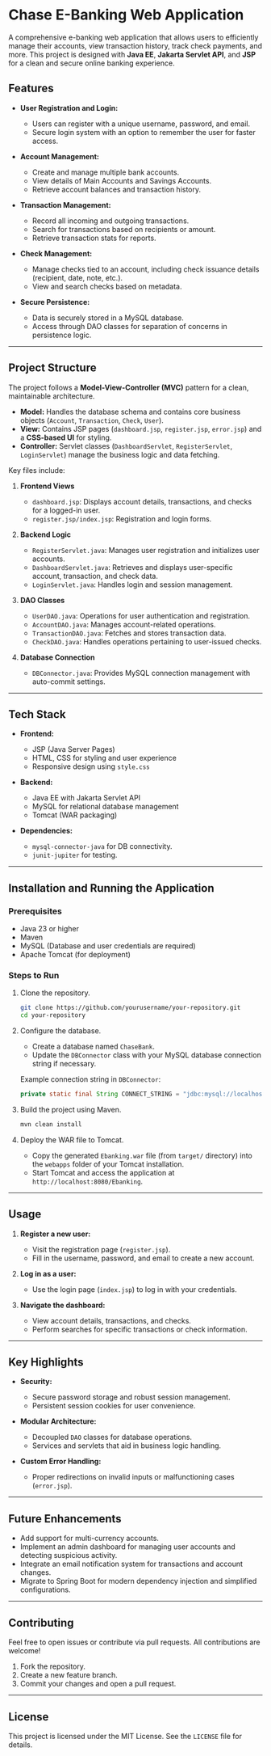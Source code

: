 # Chase E-Banking Web Application

A comprehensive e-banking web application that allows users to efficiently manage their accounts, view transaction history, track check payments, and more. This project is designed with **Java EE**, **Jakarta Servlet API**, and **JSP** for a clean and secure online banking experience.

## Features

- **User Registration and Login:**
  - Users can register with a unique username, password, and email.
  - Secure login system with an option to remember the user for faster access.

- **Account Management:**
  - Create and manage multiple bank accounts.
  - View details of Main Accounts and Savings Accounts.
  - Retrieve account balances and transaction history.

- **Transaction Management:**
  - Record all incoming and outgoing transactions.
  - Search for transactions based on recipients or amount.
  - Retrieve transaction stats for reports.

- **Check Management:**
  - Manage checks tied to an account, including check issuance details (recipient, date, note, etc.).
  - View and search checks based on metadata.

- **Secure Persistence:**
  - Data is securely stored in a MySQL database.
  - Access through DAO classes for separation of concerns in persistence logic.

---

## Project Structure

The project follows a **Model-View-Controller (MVC)** pattern for a clean, maintainable architecture.

- **Model:** Handles the database schema and contains core business objects (`Account`, `Transaction`, `Check`, `User`).
- **View:** Contains JSP pages (`dashboard.jsp`, `register.jsp`, `error.jsp`) and a **CSS-based UI** for styling.
- **Controller:** Servlet classes (`DashboardServlet`, `RegisterServlet`, `LoginServlet`) manage the business logic and data fetching.

Key files include:

1. **Frontend Views**
   - `dashboard.jsp`: Displays account details, transactions, and checks for a logged-in user.
   - `register.jsp/index.jsp`: Registration and login forms.

2. **Backend Logic**
   - `RegisterServlet.java`: Manages user registration and initializes user accounts.
   - `DashboardServlet.java`: Retrieves and displays user-specific account, transaction, and check data.
   - `LoginServlet.java`: Handles login and session management.

3. **DAO Classes**
   - `UserDAO.java`: Operations for user authentication and registration.
   - `AccountDAO.java`: Manages account-related operations.
   - `TransactionDAO.java`: Fetches and stores transaction data.
   - `CheckDAO.java`: Handles operations pertaining to user-issued checks.

4. **Database Connection**
   - `DBConnector.java`: Provides MySQL connection management with auto-commit settings.

---

## Tech Stack

- **Frontend:**
  - JSP (Java Server Pages)
  - HTML, CSS for styling and user experience
  - Responsive design using `style.css`

- **Backend:**
  - Java EE with Jakarta Servlet API
  - MySQL for relational database management
  - Tomcat (WAR packaging)

- **Dependencies:**
  - `mysql-connector-java` for DB connectivity.
  - `junit-jupiter` for testing.

---

## Installation and Running the Application

### Prerequisites
- Java 23 or higher
- Maven
- MySQL (Database and user credentials are required)
- Apache Tomcat (for deployment)

### Steps to Run
1. Clone the repository.
   ```bash
   git clone https://github.com/yourusername/your-repository.git
   cd your-repository
   ```

2. Configure the database.
   - Create a database named `ChaseBank`.
   - Update the `DBConnector` class with your MySQL database connection string if necessary.

   Example connection string in `DBConnector`:
   ```java
   private static final String CONNECT_STRING = "jdbc:mysql://localhost:3306/ChaseBank?user=root";
   ```

3. Build the project using Maven.
   ```bash
   mvn clean install
   ```

4. Deploy the WAR file to Tomcat.
   - Copy the generated `Ebanking.war` file (from `target/` directory) into the `webapps` folder of your Tomcat installation.
   - Start Tomcat and access the application at `http://localhost:8080/Ebanking`.

---

## Usage

1. **Register a new user:**
   - Visit the registration page (`register.jsp`).
   - Fill in the username, password, and email to create a new account.

2. **Log in as a user:**
   - Use the login page (`index.jsp`) to log in with your credentials.

3. **Navigate the dashboard:**
   - View account details, transactions, and checks.
   - Perform searches for specific transactions or check information.

---

## Key Highlights

- **Security:**
  - Secure password storage and robust session management.
  - Persistent session cookies for user convenience.

- **Modular Architecture:**
  - Decoupled `DAO` classes for database operations.
  - Services and servlets that aid in business logic handling.

- **Custom Error Handling:**
  - Proper redirections on invalid inputs or malfunctioning cases (`error.jsp`).

---

## Future Enhancements
- Add support for multi-currency accounts.
- Implement an admin dashboard for managing user accounts and detecting suspicious activity.
- Integrate an email notification system for transactions and account changes.
- Migrate to Spring Boot for modern dependency injection and simplified configurations.

---

## Contributing

Feel free to open issues or contribute via pull requests. All contributions are welcome!

1. Fork the repository.
2. Create a new feature branch.
3. Commit your changes and open a pull request.

---

## License

This project is licensed under the MIT License. See the `LICENSE` file for details.
